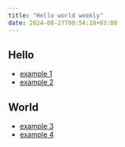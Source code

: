 ```yaml
---
title: "Hello world weekly"
date: 2024-08-27T00:54:10+03:00
---
```


## Hello

- [example 1](https://example.com/1)
- [example 2](https://example.com/2)

## World

- [example 3](https://example.com/3)
- [example 4](https://example.com/4)
